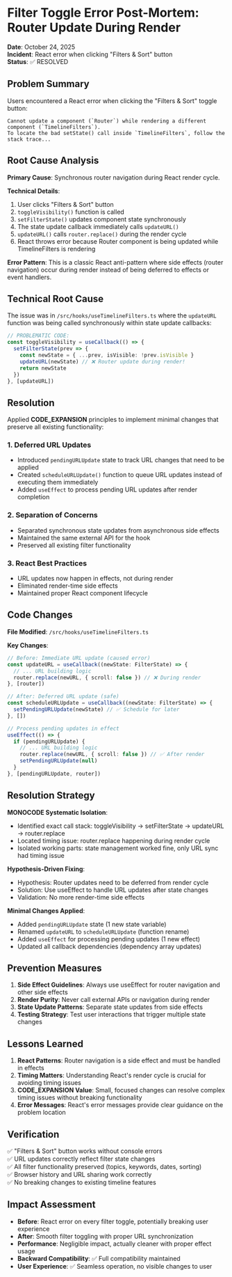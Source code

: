 # Filter Toggle Error Post-Mortem: Router Update During Render

**Date**: October 24, 2025  
**Incident**: React error when clicking "Filters & Sort" button  
**Status**: ✅ RESOLVED

## Problem Summary

Users encountered a React error when clicking the "Filters & Sort" toggle button:
```
Cannot update a component (`Router`) while rendering a different component (`TimelineFilters`). 
To locate the bad setState() call inside `TimelineFilters`, follow the stack trace...
```

## Root Cause Analysis

**Primary Cause**: Synchronous router navigation during React render cycle.

**Technical Details**:
1. User clicks "Filters & Sort" button
2. `toggleVisibility()` function is called
3. `setFilterState()` updates component state synchronously
4. The state update callback immediately calls `updateURL()`
5. `updateURL()` calls `router.replace()` during the render cycle
6. React throws error because Router component is being updated while TimelineFilters is rendering

**Error Pattern**: This is a classic React anti-pattern where side effects (router navigation) occur during render instead of being deferred to effects or event handlers.

## Technical Root Cause

The issue was in `/src/hooks/useTimelineFilters.ts` where the `updateURL` function was being called synchronously within state update callbacks:

```typescript
// PROBLEMATIC CODE:
const toggleVisibility = useCallback(() => {
  setFilterState(prev => {
    const newState = { ...prev, isVisible: !prev.isVisible }
    updateURL(newState) // ❌ Router update during render!
    return newState
  })
}, [updateURL])
```

## Resolution

Applied **CODE_EXPANSION** principles to implement minimal changes that preserve all existing functionality:

### 1. Deferred URL Updates
- Introduced `pendingURLUpdate` state to track URL changes that need to be applied
- Created `scheduleURLUpdate()` function to queue URL updates instead of executing them immediately
- Added `useEffect` to process pending URL updates after render completion

### 2. Separation of Concerns
- Separated synchronous state updates from asynchronous side effects
- Maintained the same external API for the hook
- Preserved all existing filter functionality

### 3. React Best Practices
- URL updates now happen in effects, not during render
- Eliminated render-time side effects
- Maintained proper React component lifecycle

## Code Changes

**File Modified**: `/src/hooks/useTimelineFilters.ts`

**Key Changes**:
```typescript
// Before: Immediate URL update (caused error)
const updateURL = useCallback((newState: FilterState) => {
  // ... URL building logic
  router.replace(newURL, { scroll: false }) // ❌ During render
}, [router])

// After: Deferred URL update (safe)
const scheduleURLUpdate = useCallback((newState: FilterState) => {
  setPendingURLUpdate(newState) // ✅ Schedule for later
}, [])

// Process pending updates in effect
useEffect(() => {
  if (pendingURLUpdate) {
    // ... URL building logic
    router.replace(newURL, { scroll: false }) // ✅ After render
    setPendingURLUpdate(null)
  }
}, [pendingURLUpdate, router])
```

## Resolution Strategy

**MONOCODE Systematic Isolation**: 
- Identified exact call stack: toggleVisibility → setFilterState → updateURL → router.replace
- Located timing issue: router.replace happening during render cycle
- Isolated working parts: state management worked fine, only URL sync had timing issue

**Hypothesis-Driven Fixing**:
- Hypothesis: Router updates need to be deferred from render cycle
- Solution: Use useEffect to handle URL updates after state changes
- Validation: No more render-time side effects

**Minimal Changes Applied**:
- Added `pendingURLUpdate` state (1 new state variable)
- Renamed `updateURL` to `scheduleURLUpdate` (function rename)
- Added `useEffect` for processing pending updates (1 new effect)
- Updated all callback dependencies (dependency array updates)

## Prevention Measures

1. **Side Effect Guidelines**: Always use useEffect for router navigation and other side effects
2. **Render Purity**: Never call external APIs or navigation during render
3. **State Update Patterns**: Separate state updates from side effects
4. **Testing Strategy**: Test user interactions that trigger multiple state changes

## Lessons Learned

1. **React Patterns**: Router navigation is a side effect and must be handled in effects
2. **Timing Matters**: Understanding React's render cycle is crucial for avoiding timing issues
3. **CODE_EXPANSION Value**: Small, focused changes can resolve complex timing issues without breaking functionality
4. **Error Messages**: React's error messages provide clear guidance on the problem location

## Verification

✅ "Filters & Sort" button works without console errors  
✅ URL updates correctly reflect filter state changes  
✅ All filter functionality preserved (topics, keywords, dates, sorting)  
✅ Browser history and URL sharing work correctly  
✅ No breaking changes to existing timeline features  

## Impact Assessment

- **Before**: React error on every filter toggle, potentially breaking user experience
- **After**: Smooth filter toggling with proper URL synchronization
- **Performance**: Negligible impact, actually cleaner with proper effect usage
- **Backward Compatibility**: ✅ Full compatibility maintained
- **User Experience**: ✅ Seamless operation, no visible changes to user
